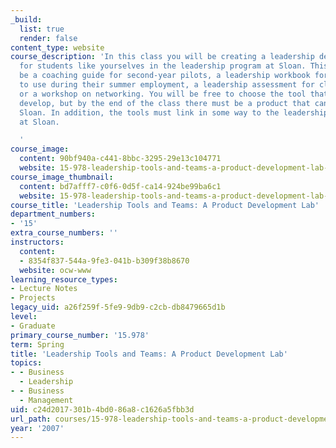 ```yaml
---
_build:
  list: true
  render: false
content_type: website
course_description: 'In this class you will be creating a leadership development tool
  for students like yourselves in the leadership program at Sloan. This tool might
  be a coaching guide for second-year pilots, a leadership workbook for MBA students
  to use during their summer employment, a leadership assessment for club presidents
  or a workshop on networking. You will be free to choose the tool that you want to
  develop, but by the end of the class there must be a product that can be used at
  Sloan. In addition, the tools must link in some way to the leadership model used
  at Sloan.

  '
course_image:
  content: 90bf940a-c441-8bbc-3295-29e13c104771
  website: 15-978-leadership-tools-and-teams-a-product-development-lab-spring-2007
course_image_thumbnail:
  content: bd7afff7-c0f6-0d5f-ca14-924be99ba6c1
  website: 15-978-leadership-tools-and-teams-a-product-development-lab-spring-2007
course_title: 'Leadership Tools and Teams: A Product Development Lab'
department_numbers:
- '15'
extra_course_numbers: ''
instructors:
  content:
  - 8354f837-544a-9fe3-041b-b309f38b8670
  website: ocw-www
learning_resource_types:
- Lecture Notes
- Projects
legacy_uid: a26f259f-5fe9-9db9-c2cb-db8479665d1b
level:
- Graduate
primary_course_number: '15.978'
term: Spring
title: 'Leadership Tools and Teams: A Product Development Lab'
topics:
- - Business
  - Leadership
- - Business
  - Management
uid: c24d2017-301b-4bd0-86a8-c1626a5fbb3d
url_path: courses/15-978-leadership-tools-and-teams-a-product-development-lab-spring-2007
year: '2007'
---
```


